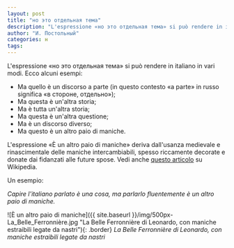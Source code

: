 ```yaml
---
layout: post
title: "но это отдельная тема"
description: "L'espressione «но это отдельная тема» si può rendere in italiano in vari modi. Ecco alcuni esempi. Ma quello è un discorso a parte (in questo contesto «a parte» in russo significa «в стороне, отдельно»)"
author: "И. Постольный"
categories: н
tags:
---
```


L'espressione «но это отдельная тема» si può rendere in italiano in vari modi. Ecco alcuni esempi:

- Ma quello è un discorso a parte (in questo contesto «a parte» in russo significa «в стороне, отдельно»);
- Ma questa è un'altra storia;
- Ma è tutta un'altra storia;
- Ma questa è un'altra questione;
- Ma è un discorso diverso;
- Ma questo è un altro paio di maniche.

L'espressione «È un altro paio di maniche» deriva dall'usanza medievale e rinascimentale delle maniche intercambiabili, spesso riccamente decorate e donate dai fidanzati alle future spose. Vedi anche [questo articolo](https://it.wikipedia.org/wiki/%C3%88_un_altro_paio_di_maniche) su Wikipedia. 

Un esempio:

_Capire l'italiano parlato è una cosa, ma parlarlo fluentemente è un altro paio di maniche._

![È un altro paio di maniche]({{ site.baseurl }}/img/500px-La_Belle_Ferronnière.jpg "La Belle Ferronnière di Leonardo, con maniche estraibili legate da nastri"){: .border}
_La Belle Ferronnière di Leonardo, con maniche estraibili legate da nastri_